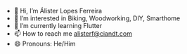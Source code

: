 - 👋 Hi, I’m Álister Lopes Ferreira
- 👀 I’m interested in Biking, Woodworking, DIY, Smarthome
- 🌱 I’m currently learning Flutter
- 📫 How to reach me alisterf@ciandt.com
- 😄 Pronouns: He/Him

<!---
alisterf-ciandt/alisterf-ciandt is a ✨ special ✨ repository because its `README.md` (this file) appears on your GitHub profile.
You can click the Preview link to take a look at your changes.
--->
